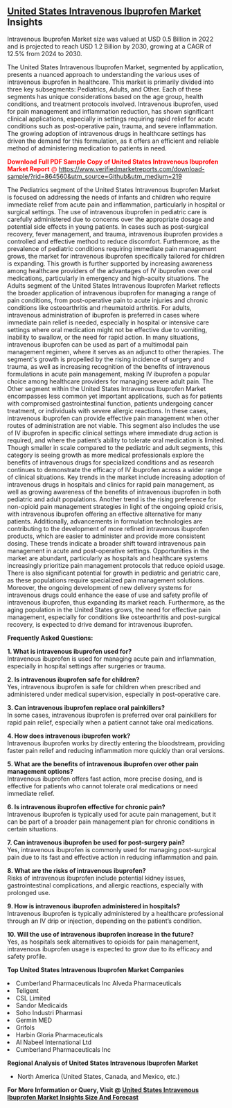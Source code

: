 <h2><a href="https://www.verifiedmarketreports.com/download-sample/?rid=864560&amp;utm_source=Github&amp;utm_medium=219" target="_blank">United States Intravenous Ibuprofen Market</a> Insights</h2><p>Intravenous Ibuprofen Market size was valued at USD 0.5 Billion in 2022 and is projected to reach USD 1.2 Billion by 2030, growing at a CAGR of 12.5% from 2024 to 2030.</p><p><p>The United States Intravenous Ibuprofen Market, segmented by application, presents a nuanced approach to understanding the various uses of intravenous ibuprofen in healthcare. This market is primarily divided into three key subsegments: Pediatrics, Adults, and Other. Each of these segments has unique considerations based on the age group, health conditions, and treatment protocols involved. Intravenous ibuprofen, used for pain management and inflammation reduction, has shown significant clinical applications, especially in settings requiring rapid relief for acute conditions such as post-operative pain, trauma, and severe inflammation. The growing adoption of intravenous drugs in healthcare settings has driven the demand for this formulation, as it offers an efficient and reliable method of administering medication to patients in need. <p><span class=""><span style="color: #ff0000;"><strong>Download Full PDF Sample Copy of United States Intravenous Ibuprofen Market Report</strong> @ </span><a href="https://www.verifiedmarketreports.com/download-sample/?rid=864560&amp;utm_source=Github&amp;utm_medium=219" target="_blank">https://www.verifiedmarketreports.com/download-sample/?rid=864560&amp;utm_source=Github&amp;utm_medium=219</a></span></p> The Pediatrics segment of the United States Intravenous Ibuprofen Market is focused on addressing the needs of infants and children who require immediate relief from acute pain and inflammation, particularly in hospital or surgical settings. The use of intravenous ibuprofen in pediatric care is carefully administered due to concerns over the appropriate dosage and potential side effects in young patients. In cases such as post-surgical recovery, fever management, and trauma, intravenous ibuprofen provides a controlled and effective method to reduce discomfort. Furthermore, as the prevalence of pediatric conditions requiring immediate pain management grows, the market for intravenous ibuprofen specifically tailored for children is expanding. This growth is further supported by increasing awareness among healthcare providers of the advantages of IV ibuprofen over oral medications, particularly in emergency and high-acuity situations. The Adults segment of the United States Intravenous Ibuprofen Market reflects the broader application of intravenous ibuprofen for managing a range of pain conditions, from post-operative pain to acute injuries and chronic conditions like osteoarthritis and rheumatoid arthritis. For adults, intravenous administration of ibuprofen is preferred in cases where immediate pain relief is needed, especially in hospital or intensive care settings where oral medication might not be effective due to vomiting, inability to swallow, or the need for rapid action. In many situations, intravenous ibuprofen can be used as part of a multimodal pain management regimen, where it serves as an adjunct to other therapies. The segment's growth is propelled by the rising incidence of surgery and trauma, as well as increasing recognition of the benefits of intravenous formulations in acute pain management, making IV ibuprofen a popular choice among healthcare providers for managing severe adult pain. The Other segment within the United States Intravenous Ibuprofen Market encompasses less common yet important applications, such as for patients with compromised gastrointestinal function, patients undergoing cancer treatment, or individuals with severe allergic reactions. In these cases, intravenous ibuprofen can provide effective pain management when other routes of administration are not viable. This segment also includes the use of IV ibuprofen in specific clinical settings where immediate drug action is required, and where the patient’s ability to tolerate oral medication is limited. Though smaller in scale compared to the pediatric and adult segments, this category is seeing growth as more medical professionals explore the benefits of intravenous drugs for specialized conditions and as research continues to demonstrate the efficacy of IV ibuprofen across a wider range of clinical situations. Key trends in the market include increasing adoption of intravenous drugs in hospitals and clinics for rapid pain management, as well as growing awareness of the benefits of intravenous ibuprofen in both pediatric and adult populations. Another trend is the rising preference for non-opioid pain management strategies in light of the ongoing opioid crisis, with intravenous ibuprofen offering an effective alternative for many patients. Additionally, advancements in formulation technologies are contributing to the development of more refined intravenous ibuprofen products, which are easier to administer and provide more consistent dosing. These trends indicate a broader shift toward intravenous pain management in acute and post-operative settings. Opportunities in the market are abundant, particularly as hospitals and healthcare systems increasingly prioritize pain management protocols that reduce opioid usage. There is also significant potential for growth in pediatric and geriatric care, as these populations require specialized pain management solutions. Moreover, the ongoing development of new delivery systems for intravenous drugs could enhance the ease of use and safety profile of intravenous ibuprofen, thus expanding its market reach. Furthermore, as the aging population in the United States grows, the need for effective pain management, especially for conditions like osteoarthritis and post-surgical recovery, is expected to drive demand for intravenous ibuprofen. <p><strong>Frequently Asked Questions:</strong></p> <p><strong>1. What is intravenous ibuprofen used for?</strong><br> Intravenous ibuprofen is used for managing acute pain and inflammation, especially in hospital settings after surgeries or trauma.</p> <p><strong>2. Is intravenous ibuprofen safe for children?</strong><br> Yes, intravenous ibuprofen is safe for children when prescribed and administered under medical supervision, especially in post-operative care.</p> <p><strong>3. Can intravenous ibuprofen replace oral painkillers?</strong><br> In some cases, intravenous ibuprofen is preferred over oral painkillers for rapid pain relief, especially when a patient cannot take oral medications.</p> <p><strong>4. How does intravenous ibuprofen work?</strong><br> Intravenous ibuprofen works by directly entering the bloodstream, providing faster pain relief and reducing inflammation more quickly than oral versions.</p> <p><strong>5. What are the benefits of intravenous ibuprofen over other pain management options?</strong><br> Intravenous ibuprofen offers fast action, more precise dosing, and is effective for patients who cannot tolerate oral medications or need immediate relief.</p> <p><strong>6. Is intravenous ibuprofen effective for chronic pain?</strong><br> Intravenous ibuprofen is typically used for acute pain management, but it can be part of a broader pain management plan for chronic conditions in certain situations.</p> <p><strong>7. Can intravenous ibuprofen be used for post-surgery pain?</strong><br> Yes, intravenous ibuprofen is commonly used for managing post-surgical pain due to its fast and effective action in reducing inflammation and pain.</p> <p><strong>8. What are the risks of intravenous ibuprofen?</strong><br> Risks of intravenous ibuprofen include potential kidney issues, gastrointestinal complications, and allergic reactions, especially with prolonged use.</p> <p><strong>9. How is intravenous ibuprofen administered in hospitals?</strong><br> Intravenous ibuprofen is typically administered by a healthcare professional through an IV drip or injection, depending on the patient’s condition.</p> <p><strong>10. Will the use of intravenous ibuprofen increase in the future?</strong><br> Yes, as hospitals seek alternatives to opioids for pain management, intravenous ibuprofen usage is expected to grow due to its efficacy and safety profile.</p></p><p><strong>Top United States Intravenous Ibuprofen Market Companies</strong></p><div data-test-id=""><p><li>Cumberland Pharmaceuticals Inc Alveda Pharmaceuticals</li><li> Teligent</li><li> CSL Limited</li><li> Sandor Medicaids</li><li> Soho Industri Pharmasi</li><li> Germin MED</li><li> Grifols</li><li> Harbin Gloria Pharmaceuticals</li><li> Al Nabeel International Ltd</li><li> Cumberland Pharmaceuticals Inc</li></p><div><strong>Regional Analysis of&nbsp;United States Intravenous Ibuprofen Market</strong></div><ul><li dir="ltr"><p dir="ltr">North America&nbsp;(United States, Canada, and Mexico, etc.)</p></li></ul><p><strong>For More Information or Query, Visit @&nbsp;</strong><strong><a href="https://www.verifiedmarketreports.com/product/intravenous-ibuprofen-market/?utm_source=Github&amp;utm_medium=219" target="_blank">United States Intravenous Ibuprofen Market Insights Size And Forecast</a></strong></p></div>
